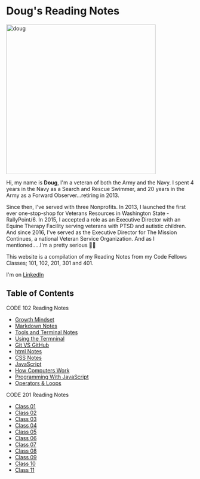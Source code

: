 # Doug's Reading Notes

<img src="https://i.imgur.com/koVerTU.jpg" alt="doug" style="width:400px;"/>

Hi, my name is **Doug**, I'm a veteran of both the Army and the Navy. I spent 4 years in the Navy as a Search and Rescue Swimmer, and 20 years in the Army as a Forward Observer...retiring in 2013. 

Since then, I've served with three Nonprofits. In 2013, I launched the first ever one-stop-shop for Veterans Resources in Washington State - RallyPoint/6. In 2015, I accepted a role as an Executive Director with an Equine Therapy Facility serving veterans with PTSD and autistic children. And since 2016, I've served as the Executive Director for The Mission Continues, a national Veteran Service Organization. And as I mentioned.....I'm a pretty serious :biking_man:

This website is a compilation of my Reading Notes from my Code Fellows Classes; 101, 102, 201, 301 and 401.

I'm on [LinkedIn](https://www.linkedin.com/in/dougpfeffer/)

## Table of Contents

CODE 102 Reading Notes

- [Growth Mindset](growth-mindset.md)
- [Markdown Notes](markdown-notes.md)
- [Tools and Terminal Notes](tools-terminal.md)
- [Using the Termninal](using-the-terminal.md)
- [Git VS GitHub](git-github-notes.md)
- [html Notes](html-notes.md)
- [CSS Notes](css-notes.md)
- [JavaScript](javascript-notes.md)
- [How Computers Work](how-computers-work.md)
- [Programming With JavaScript](programming-with-javascript.md)
- [Operators & Loops](operators-and-loops.md)

CODE 201 Reading Notes

- [Class 01](class-01.md)
- [Class 02](class-02.md)
- [Class 03](class-03.md)
- [Class 04](class-04.md)
- [Class 05](class-05.md)
- [Class 06](Class-06.md)
- [Class 07](class-07.md)
- [Class 08](class-08.md)
- [Class 09](class-09.md)
- [Class 10](class-10.md)
- [Class 11](class-11.md)
